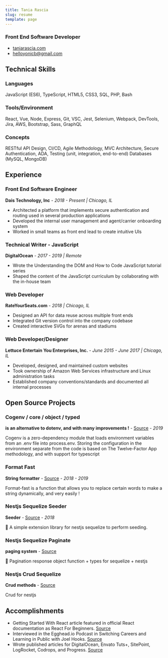 ```yaml
---
title: Tania Rascia
slug: resume
template: page
---
```


### Front End Software Developer

-  [taniarascia.com](https://www.greyblu.com)
-  [helloyonicb@gmail.com](mailto:helloyonicb@gmail.com)

## Technical Skills

### Languages

JavaScript (ES6), TypeScript, HTML5, CSS3, SQL, PHP, Bash

### Tools/Environment

React, Vue, Node, Express, Git, VSC, Jest, Selenium, Webpack, DevTools, Jira, AWS, Bootstrap, Sass, GraphQL

### Concepts

RESTful API Design, CI/CD, Agile Methodology, MVC Architecture, Secure Authentication, ADA, Testing (unit, integration, end-to-end) Databases (MySQL, MongoDB)

## Experience

### Front End Software Engineer

**Dais Technology, Inc** - _2018 - Present | Chicago, IL_

-  Architected a platform that implements secure authentication and routing used in several production applications
-  Developed the internal user management and agent/carrier onboarding system
-  Worked in small teams as front end lead to create intuitive UIs

### Technical Writer - JavaScript

**DigitalOcean** - _2017 - 2019 | Remote_

-  Wrote the Understanding the DOM and How to Code JavaScript tutorial series
-  Shaped the content of the JavaScript curriculum by collaborating with the in-house team

### Web Developer

**RateYourSeats.com** - _2018 | Chicago, IL_

-  Designed an API for data reuse across multiple front ends
-  Integrated Git version control into the company codebase
-  Created interactive SVGs for arenas and stadiums

### Web Developer/Designer

**Lettuce Entertain You Enterprises, Inc.** - _June 2015 - June 2017 | Chicago, IL_

-  Developed, designed, and maintained custom websites
-  Took ownership of Amazon Web Services infrastructure and Linux administration tasks
-  Established company conventions/standards and documented all internal processes

## Open Source Projects

### Cogenv / core / object / typed

**is an alternative to dotenv, and with many improvements !** - [Source](https://github.com/@cogenv) - _2019_

Cogenv is a zero-dependency module that loads environment variables from an .env file into process.env. Storing the configuration in the environment separate from the code is based on The Twelve-Factor App methodology, and with support for typescript

### Format Fast

**String formatter** - [Source](https://github.com/yonicalsin/format-fast) - _2018 - 2019_

Format-fast is a function that allows you to replace certain words to make a string dynamically, and very easily !

### Nestjs Sequelize Seeder

**Seeder** - [Source](https://github.com/yonicalsin/nestjs-sequelize-seeder) - _2018_

🌾 A simple extension library for nestjs sequelize to perform seeding.

### Nestjs Sequelize Paginate

**paging system** - [Source](https://github.com/yonicalsin/nestjs-sequelize-paginate)

🎉 Pagination response object function + types for sequelize + nestjs

### Nestjs Crud Sequelize

**Crud methods** - [Source](https://github.com/yonicalsin/nestjs-crud-sequelize)

Crud for nestjs

<!-- ## Speaking

### An Introduction to Vue

**JavaScript Chicago** - _2019 | Chicago, IL_

### An Introduction to React

**JavaScript Chicago** - _2019 | Chicago, IL_

### Developing a WordPress Theme From Scratch

**WordCamp Chicago** - _2017 | Chicago, IL_

## Education

### B.A. in Professional Studies

**Robert Morris University** - _2007 - 2010 | Chicago, IL_ -->

## Accomplishments

-  Getting Started With React article featured in official React documentation as React For Beginners. [Source](https://reactjs.org/docs/getting-started.html)
-  Interviewed in the Egghead.io Podcast in Switching Careers and Learning in Public with Joel Hooks. [Source](https://egghead.io/podcasts/switching-careers-and-learning-in-public-with-tania-rascia)
-  Wrote published articles for DigitalOcean, Envato Tuts+, SitePoint, LogRocket, Codrops, and Progress. [Source](https://www.greyblu.com/publications)
